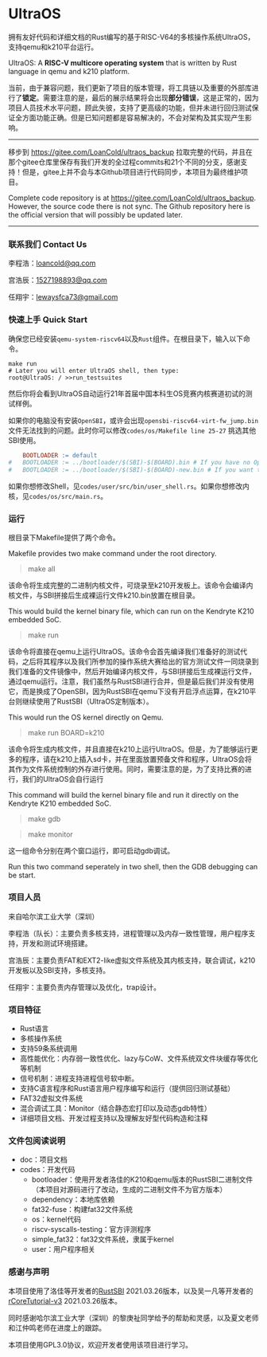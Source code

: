 # UltraOS

拥有友好代码和详细文档的Rust编写的基于RISC-V64的多核操作系统UltraOS，支持qemu和k210平台运行。

UltraOS: A **RISC-V multicore operating system** that is written by Rust language in qemu and k210 platform.

当前，由于兼容问题，我们更新了项目的版本管理，将工具链以及重要的外部库进行了**锁定**。需要注意的是，最后的展示结果将会出现**部分错误**，这是正常的，因为项目人员技术水平问题，顾此失彼，支持了更高级的功能，但并未进行回归测试保证全方面功能正确。但是已知问题都是容易解决的，不会对架构及其实现产生影响。

------------------------------------------------------------------------
移步到 https://gitee.com/LoanCold/ultraos_backup 拉取完整的代码，并且在那个gitee仓库里保存有我们开发的全过程commits和21个不同的分支，感谢支持！但是，gitee上并不会与本Github项目进行代码同步，本项目为最终维护项目。

Complete code repository is at https://gitee.com/LoanCold/ultraos_backup. However, the source code there is not sync. The Github repository here is the official version that will possibly be updated later. 

------------------------------------------------------------------------
### 联系我们 Contact Us

李程浩：[loancold@qq.com](mailto:loancold@qq.com)

宫浩辰：[1527198893@qq.com](mailto:1527198893@qq.com)

任翔宇：[lewaysfca73@gmail.com](mailto:lewaysfca73@gmail.com)


### 快速上手 Quick Start

确保您已经安装`qemu-system-riscv64`以及`Rust`组件。在根目录下，输入以下命令。

``` shell
make run
# Later you will enter UltraOS shell, then type:
root@UltraOS: / >>run_testsuites
```

然后你将会看到UltraOS自动运行21年首届中国本科生OS竞赛内核赛道初试的测试样例。

如果你的电脑没有安装`OpenSBI`，或许会出现`opensbi-riscv64-virt-fw_jump.bin`文件无法找到的问题。此时你可以修改`codes/os/Makefile line 25-27` 挑选其他SBI使用。
``` Makefile
	BOOTLOADER := default
#	BOOTLOADER := ../bootloader/$(SBI)-$(BOARD).bin # If you have no OpenSBI, try RustSBI.
#	BOOTLOADER := ../bootloader/$(SBI)-$(BOARD)-new.bin # If you want to use new RustSBI, try this.
```

如果你想修改Shell，见`codes/user/src/bin/user_shell.rs`。如果你想修改内核，见`codes/os/src/main.rs`。

### 运行


根目录下Makefile提供了两个命令。

Makefile provides two make command under the root directory.

> make all

该命令将生成完整的二进制内核文件，可烧录至k210开发板上。该命令会编译内核文件，与SBI拼接后生成裸运行文件k210.bin放置在根目录。

This would build the kernel binary file, which can run on the Kendryte K210 embedded SoC.

> make run

该命令将直接在qemu上运行UltraOS。该命令会首先编译我们准备好的测试代码，之后将其程序以及我们所参加的操作系统大赛给出的官方测试文件一同烧录到我们准备的文件镜像中，然后开始编译内核文件，与SBI拼接后生成裸运行文件，通过qemu运行。注意，我们虽然与RustSBI进行合并，但是最后我们并没有使用它，而是换成了OpenSBI，因为RustSBI在qemu下没有开启浮点运算，在k210平台则继续使用了RustSBI（UltraOS定制版本）。

This would run the OS kernel directly on Qemu.

> make run BOARD=k210

该命令将生成内核文件，并且直接在k210上运行UltraOS。但是，为了能够运行更多的程序，请在k210上插入sd卡，并在里面放置预备文件和程序，UltraOS会将其作为文件系统控制的外存进行使用。同时，需要注意的是，为了支持比赛的进行，我们的UltraOS会自行运行

This command will build the kernel binary file and run it directly on the Kendryte K210 embedded SoC.

> make gdb

> make monitor

这一组命令分别在两个窗口运行，即可启动gdb调试。

Run this two command seperately in two shell, then the GDB debugging can be start.


### 项目人员

来自哈尔滨工业大学（深圳）

李程浩（队长）：主要负责多核支持，进程管理以及内存一致性管理，用户程序支持，开发和测试环境搭建。

宫浩辰：主要负责FAT和EXT2-like虚拟文件系统及其内核支持，联合调试，k210开发板以及SBI支持，多核支持。

任翔宇：主要负责内存管理以及优化，trap设计。

### 项目特征

- Rust语言
- 多核操作系统
- 支持59条系统调用
- 高性能优化：内存弱一致性优化、lazy与CoW、文件系统双文件块缓存等优化等机制
- 信号机制：进程支持进程信号软中断。
- 支持C语言程序和Rust语言用户程序编写和运行（提供回归测试基础）
- FAT32虚拟文件系统
- 混合调试工具：Monitor（结合静态宏打印以及动态gdb特性）
- 详细项目文档、开发过程支持以及理解友好型代码构造和注释

### 文件包阅读说明


- doc：项目文档
- codes：开发代码
  - bootloader：使用开发者洛佳的K210和qemu版本的RustSBI二进制文件（本项目对源码进行了改动，生成的二进制文件不为官方版本）
  - dependency：本地库依赖
  - fat32-fuse：构建fat32文件系统
  - os：kernel代码
  - riscv-syscalls-testing：官方评测程序
  - simple_fat32：fat32文件系统，隶属于kernel
  - user：用户程序相关

### 感谢与声明

本项目使用了洛佳等开发者的[RustSBI](https://github.com/rustsbi/rustsbi) 2021.03.26版本，以及吴一凡等开发者的[rCoreTutorial-v3](https://github.com/rcore-os/rCore-Tutorial-v3) 2021.03.26版本。

同时感谢哈尔滨工业大学（深圳）的黎庚祉同学给予的帮助和灵感，以及夏文老师和江仲鸣老师在进度上的跟踪。

本项目使用GPL3.0协议，欢迎开发者使用该项目进行学习。
